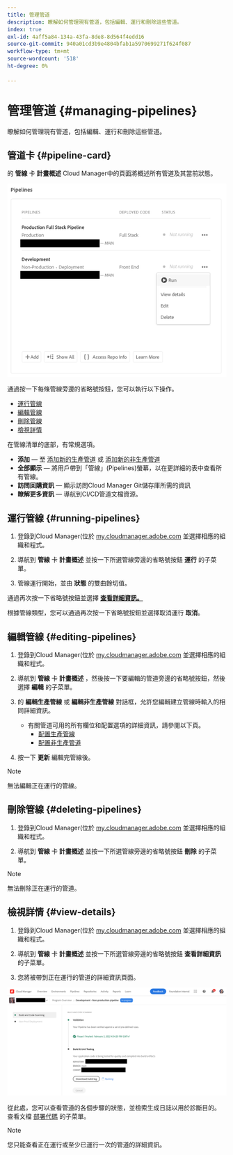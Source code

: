 ```yaml
---
title: 管理管道
description: 瞭解如何管理現有管道，包括編輯、運行和刪除這些管道。
index: true
exl-id: 4aff5a84-134a-43fa-8de8-8d564f4edd16
source-git-commit: 940a01cd3b9e4804bfab1a5970699271f624f087
workflow-type: tm+mt
source-wordcount: '518'
ht-degree: 0%

---
```


# 管理管道 {#managing-pipelines}

瞭解如何管理現有管道，包括編輯、運行和刪除這些管道。

## 管道卡 {#pipeline-card}

的 **管線** 卡 **計畫概述** Cloud Manager中的頁面將概述所有管道及其當前狀態。

![雲管理器中的管道卡](/help/implementing/cloud-manager/assets/configure-pipeline/pipelines-card.png)

通過按一下每條管線旁邊的省略號按鈕，您可以執行以下操作。

* [運行管線](#running-pipelines)
* [編輯管線](#editing-pipelines)
* [刪除管線](#deleting-pipelines)
* [檢視詳情](#view-details)

在管線清單的底部，有常規選項。

* **添加**  — 至 [添加新的生產管道](configuring-production-pipelines.md) 或 [添加新的非生產管道](configuring-non-production-pipelines.md)
* **全部顯示**  — 將用戶帶到「管線」(Pipelines)螢幕，以在更詳細的表中查看所有管線。
* **訪問回購資訊**  — 顯示訪問Cloud Manager Git儲存庫所需的資訊
* **瞭解更多資訊**  — 導航到CI/CD管道文檔資源。

## 運行管線 {#running-pipelines}

1. 登錄到Cloud Manager(位於 [my.cloudmanager.adobe.com](https://my.cloudmanager.adobe.com/) 並選擇相應的組織和程式。

1. 導航到 **管線** 卡 **計畫概述** 並按一下所選管線旁邊的省略號按鈕 **運行** 的子菜單。

1. 管線運行開始，並由 **狀態** 的雙曲餘切值。

通過再次按一下省略號按鈕並選擇 **[查看詳細資訊。](#view-details)**

根據管線類型，您可以通過再次按一下省略號按鈕並選擇取消運行 **取消**。

## 編輯管線 {#editing-pipelines}

1. 登錄到Cloud Manager(位於 [my.cloudmanager.adobe.com](https://my.cloudmanager.adobe.com/) 並選擇相應的組織和程式。

1. 導航到 **管線** 卡 **計畫概述** ，然後按一下要編輯的管道旁邊的省略號按鈕，然後選擇 **編輯** 的子菜單。

1. 的 **編輯生產管線** 或 **編輯非生產管線** 對話框，允許您編輯建立管線時輸入的相同詳細資訊。

   * 有關管道可用的所有欄位和配置選項的詳細資訊，請參閱以下頁。
      * [配置生產管線](configuring-production-pipelines.md)
      * [配置非生產管道](configuring-non-production-pipelines.md)

1. 按一下 **更新** 編輯完管線後。

>[!NOTE]
>
>無法編輯正在運行的管線。

## 刪除管線 {#deleting-pipelines}

1. 登錄到Cloud Manager(位於 [my.cloudmanager.adobe.com](https://my.cloudmanager.adobe.com/) 並選擇相應的組織和程式。

1. 導航到 **管線** 卡 **計畫概述** 並按一下所選管線旁邊的省略號按鈕 **刪除** 的子菜單。

>[!NOTE]
>
>無法刪除正在運行的管道。

## 檢視詳情 {#view-details}

1. 登錄到Cloud Manager(位於 [my.cloudmanager.adobe.com](https://my.cloudmanager.adobe.com/) 並選擇相應的組織和程式。

1. 導航到 **管線** 卡 **計畫概述** 並按一下所選管線旁邊的省略號按鈕 **查看詳細資訊** 的子菜單。

1. 您將被帶到正在運行的管道的詳細資訊頁面。

![管道詳細資訊](/help/implementing/cloud-manager/assets/configure-pipeline/pipeline-running-details.png)

從此處，您可以查看管道的各個步驟的狀態，並檢索生成日誌以用於診斷目的。 查看文檔 [部署代碼](/help/implementing/cloud-manager/deploy-code.md) 的子菜單。

>[!NOTE]
>
>您只能查看正在運行或至少已運行一次的管道的詳細資訊。
